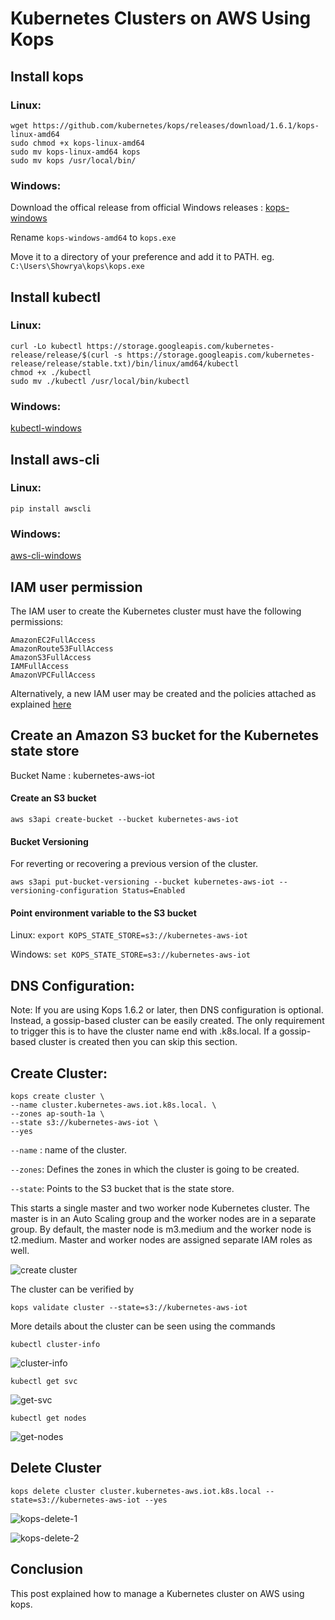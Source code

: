 # **Kubernetes Clusters on AWS Using Kops**

## Install kops

### Linux:
```
wget https://github.com/kubernetes/kops/releases/download/1.6.1/kops-linux-amd64
sudo chmod +x kops-linux-amd64
sudo mv kops-linux-amd64 kops
sudo mv kops /usr/local/bin/
```
### Windows:
Download the offical release from official Windows releases : [kops-windows](https://github.com/kubernetes/kops/releases)

Rename ```kops-windows-amd64``` to ```kops.exe``` 

Move it to a directory of your preference and add it to PATH. eg. ```C:\Users\Showrya\kops\kops.exe```

## Install kubectl

### Linux:
```
curl -Lo kubectl https://storage.googleapis.com/kubernetes-release/release/$(curl -s https://storage.googleapis.com/kubernetes-release/release/stable.txt)/bin/linux/amd64/kubectl
chmod +x ./kubectl
sudo mv ./kubectl /usr/local/bin/kubectl
```
### Windows:
[kubectl-windows](https://docs.aws.amazon.com/cli/latest/userguide/install-windows.html)

## Install aws-cli

### Linux:
```pip install awscli```

### Windows:
[aws-cli-windows](https://docs.aws.amazon.com/cli/latest/userguide/install-windows.html)


## IAM user permission
The IAM user to create the Kubernetes cluster must have the following permissions:
```
AmazonEC2FullAccess
AmazonRoute53FullAccess
AmazonS3FullAccess
IAMFullAccess
AmazonVPCFullAccess
```
Alternatively, a new IAM user may be created and the policies attached as explained [here](github.com/kubernetes/kops/blob/master/docs/aws.md#setup-iam-user)

## Create an Amazon S3 bucket for the Kubernetes state store

Bucket Name : kubernetes-aws-iot

#### Create an S3 bucket
```aws s3api create-bucket --bucket kubernetes-aws-iot```


#### Bucket Versioning

For reverting or recovering a previous version of the cluster. 

```aws s3api put-bucket-versioning --bucket kubernetes-aws-iot --versioning-configuration Status=Enabled```


#### Point environment variable to the S3 bucket

Linux:
```export KOPS_STATE_STORE=s3://kubernetes-aws-iot```

Windows:
```set KOPS_STATE_STORE=s3://kubernetes-aws-iot```

## DNS Configuration:

Note: If you are using Kops 1.6.2 or later, then DNS configuration is optional. Instead, a gossip-based cluster can be easily created. The only requirement to trigger this is to have the cluster name end with .k8s.local. If a gossip-based cluster is created then you can skip this section.


## Create Cluster:
```
kops create cluster \
--name cluster.kubernetes-aws.iot.k8s.local. \ 
--zones ap-south-1a \   
--state s3://kubernetes-aws-iot \
--yes
```
```--name``` : name of the cluster.

```--zones```: Defines the zones in which the cluster is going to be created.

```--state```: Points to the S3 bucket that is the state store.

This starts a single master and two worker node Kubernetes cluster. The master is in an Auto Scaling group and the worker nodes are in a separate group. By default, the master node is m3.medium and the worker node is t2.medium. 
Master and worker nodes are assigned separate IAM roles as well.

![create cluster](https://user-images.githubusercontent.com/40289521/59744248-c4213500-928f-11e9-9f84-db23414f4db7.PNG)

The cluster can be verified by

```kops validate cluster --state=s3://kubernetes-aws-iot```


More details about the cluster can be seen using the commands

```kubectl cluster-info```

![cluster-info](https://user-images.githubusercontent.com/40289521/59744517-5f1a0f00-9290-11e9-97fc-1e04cb142f87.PNG)


```kubectl get svc```

![get-svc](https://user-images.githubusercontent.com/40289521/59744630-a0aaba00-9290-11e9-9a4a-e6eaed71b9ed.PNG)


```kubectl get nodes```

![get-nodes](https://user-images.githubusercontent.com/40289521/59744635-a30d1400-9290-11e9-9456-89e20e60943d.PNG)


## Delete Cluster

```kops delete cluster cluster.kubernetes-aws.iot.k8s.local --state=s3://kubernetes-aws-iot --yes```

![kops-delete-1](https://user-images.githubusercontent.com/40289521/59744807-fd0dd980-9290-11e9-9011-9311f94f9cfe.PNG)

![kops-delete-2](https://user-images.githubusercontent.com/40289521/59744809-fe3f0680-9290-11e9-8f6a-bb7630714f15.PNG)

## Conclusion

This post explained how to manage a Kubernetes cluster on AWS using kops.
